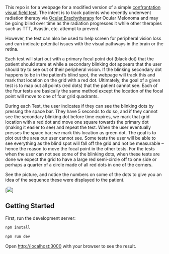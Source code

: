 This repo is for a webpage for a modified version of a simple [confrontation visual field test](https://en.wikipedia.org/wiki/Confrontation_visual_field_testing). The intent is to track patients who recently underwent radiation 
therapy via [Ocular Brachytherapy](https://www.mskcc.org/cancer-care/patient-education/about-ocular-brachytherapy) for Ocular Melonoma and may be 
going blind over time as the radiation progresses it while other therapies such as TTT, Avastin, etc. attempt to prevent. 

However, the test can also be used to help screen for peripheral vision loss and can indicate potential issues with the visual pathways in the 
brain or the retina.

Each test will start out with a primary focal point dot (black dot) that the patient should stare at while a secondary blinking dot appears that the user
should try to see out of their peripheral vision.  If the blinking secondary dot happens to be in the patient’s blind spot, the webpage will track this 
and mark that location on the grid with a red dot. Ultimately, the goal of a given test is to map out all points (red dots) that the patient cannot see.
Each of the four tests are basically the same method except the location of the focal point will move to one of four grid quadrants.

During each Test, the user indicates if they can see the blinking dots by pressing the space bar. They have 5 seconds to do so, and if they cannot see 
the secondary blinking dot before time expires, we mark that grid location with a red dot and move one square towards the primary dot (making it easier 
to see) and repeat the test. When the user eventually presses the space bar; we mark this location as green dot. The goal is to plot out the area our user 
cannot see.  Some tests the user will be able to see everything as the blind spot will fall off the grid and not be measurable – hence the 
reason to move the focal point in the other tests.  For the tests when the user can not see some of the blinking dots, when these tests are done we 
expect the grid to have a large red semi-circle off to one side or perhaps a quarter of a circle made of all red dots in one of the corners.  

See the picture, and notice the numbers on some of the dots to give you an idea of the sequence these were displayed to the patient.

[<img src="image/demo.png">]

## Getting Started

First, run the development server:

```bash
npm install

npm run dev
```

Open [http://localhost:3000](http://localhost:3000) with your browser to see the result.
